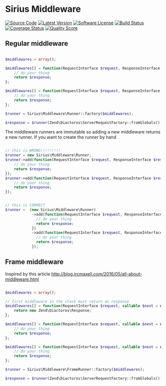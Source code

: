 # Sirius Middleware

[![Source Code](http://img.shields.io/badge/source-siriusphp/middleware-blue.svg?style=flat-square)](https://github.com/siriusphp/middleware)
[![Latest Version](https://img.shields.io/packagist/v/siriusphp/middleware.svg?style=flat-square)](https://github.com/siriusphp/middleware/releases)
[![Software License](https://img.shields.io/badge/license-MIT-brightgreen.svg?style=flat-square)](https://github.com/siriusphp/middleware/blob/master/LICENSE)
[![Build Status](https://img.shields.io/travis/siriusphp/middleware/master.svg?style=flat-square)](https://travis-ci.org/siriusphp/middleware)
[![Coverage Status](https://img.shields.io/scrutinizer/coverage/g/siriusphp/middleware.svg?style=flat-square)](https://scrutinizer-ci.com/g/siriusphp/middleware/code-structure)
[![Quality Score](https://img.shields.io/scrutinizer/g/siriusphp/middleware.svg?style=flat-square)](https://scrutinizer-ci.com/g/siriusphp/middleware)


## Regular middleware

```php

$middlewares = array();

$middlewares[] = function(RequestInterface $request, ResponseInterface $response, callable $next = null) {
    // do your thing
    return $response;
};

$middlewares[] = function(RequestInterface $request, ResponseInterface $response, callable $next = null) {
    // do your thing
    return $response;
};

$runner = Sirius\Middleware\Runner::factory($middlewares);

$response = $runner(Zend\Diactoros\ServerRequestFactory::fromGlobals(), new Zend\Diactoros\Response);

```

The middleware runners are immutable so adding a new middleware returns a new runner. If you want to create the runner by hand 

```php

// this is WRONG!!!!!!!!!
$runner = new Sirius\Middleware\Runner;
$runner->add(function(RequestInterface $request, ResponseInterface $response, callable $next = null) {
    // do your thing
    return $response;
});
$runner->add(function(RequestInterface $request, ResponseInterface $response, callable $next = null) {
    // do your thing
    return $response;
});


// this is CORRECT
$runner =  (new Sirius\Middleware\Runner)
            ->add(function(RequestInterface $request, ResponseInterface $response, callable $next = null) {
              // do your thing
              return $response;
            })
            ->add(function(RequestInterface $request, ResponseInterface $response, callable $next = null) {
              // do your thing
              return $response;
            });

```

## Frame middleware

Inspired by this article http://blog.ircmaxell.com/2016/05/all-about-middleware.html

```php

$middlewares = array();

// first middleware in the stack must return an response
$middlewares[] = function(RequestInterface $request, callable $next = null) {
    return new Zend\Diactoros\Response;
};

$middlewares[] = function(RequestInterface $request, callable $next = null) {
    // do your thing
    return $response;
};

$middlewares[] = function(RequestInterface $request, callable $next = null) {
    // do your thing
    return $response;
};

$runner = Sirius\Middleware\FrameRunner::factory($middlewares);

$response = $runner(Zend\Diactoros\ServerRequestFactory::fromGlobals());

```
